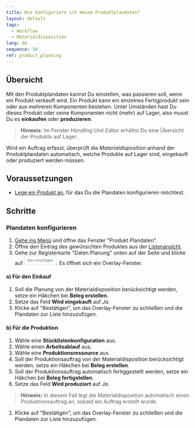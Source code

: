 ```yaml
---
title: Wie konfiguriere ich meine Produktplandaten?
layout: default
tags:
  - Workflow
  - Materialdisposition
lang: de
sequence: 10
ref: product_planning
---
```


## Übersicht
Mit den Produktplandaten kannst Du einstellen, was passieren soll, wenn ein Produkt verkauft wird.
Ein Produkt kann ein einzelnes Fertigprodukt sein oder aus mehreren Komponenten bestehen. Unter Umständen hast Du dieses Produkt oder seine Komponenten nicht (mehr) auf Lager, also musst Du es **einkaufen** oder **produzieren**.
 >**Hinweis:** Im Fenster *Handling Unit Editor* erhältst Du eine Übersicht der Produkte auf Lager.

Wird ein Auftrag erfasst, überprüft die *Materialdisposition* anhand der Produktplandaten automatisch, welche Produkte auf Lager sind, eingekauft oder produziert werden müssen.

## Voraussetzungen
- [Lege ein Produkt an](NeuesProdukt), für das Du die Plandaten konfigurieren möchtest.

## Schritte

### Plandaten konfigurieren
1. [Gehe ins Menü](Menu) und öffne das Fenster "Produkt Plandaten".
1. Öffne den Eintrag des gewünschten Produktes aus der [Listenansicht](Ansichten).
1. Gehe zur Registerkarte "Daten Planung" unten auf der Seite und klicke auf !["Neu hinzufügen"](assets/Neu_hinzufuegen_Button.png). Es öffnet sich ein Overlay-Fenster.

#### a) Für den Einkauf
1. Soll die Planung von der Materialdisposition berücksichtigt werden, setze ein Häkchen bei **Beleg erstellen**.
1. Setze das Feld **Wird eingekauft** auf *Ja*.
1. Klicke auf "Bestätigen", um das Overlay-Fenster zu schließen und die Plandaten zur Liste hinzuzufügen.

#### b) Für die Produktion
1. Wähle eine **Stücklistenkonfiguration** aus.
1. Wähle einen **Arbeitsablauf** aus.
1. Wähle eine **Produktionsressource** aus.
1. Soll der Produktionsauftrag von der Materialdisposition berücksichtigt werden, setze ein Häkchen bei **Beleg erstellen**.
1. Soll der Produktionsauftrag automatisch fertiggestellt werden, setze ein Häkchen bei **Beleg fertigstellen**.
1. Setze das Feld **Wird produziert** auf *Ja*.
 >**Hinweis:** In diesem Fall legt die Materialdisposition automatisch einen Produktionsauftrag an, sobald ein Auftrag erstellt wurde.

1. Klicke auf "Bestätigen", um das Overlay-Fenster zu schließen und die Plandaten zur Liste hinzuzufügen.
